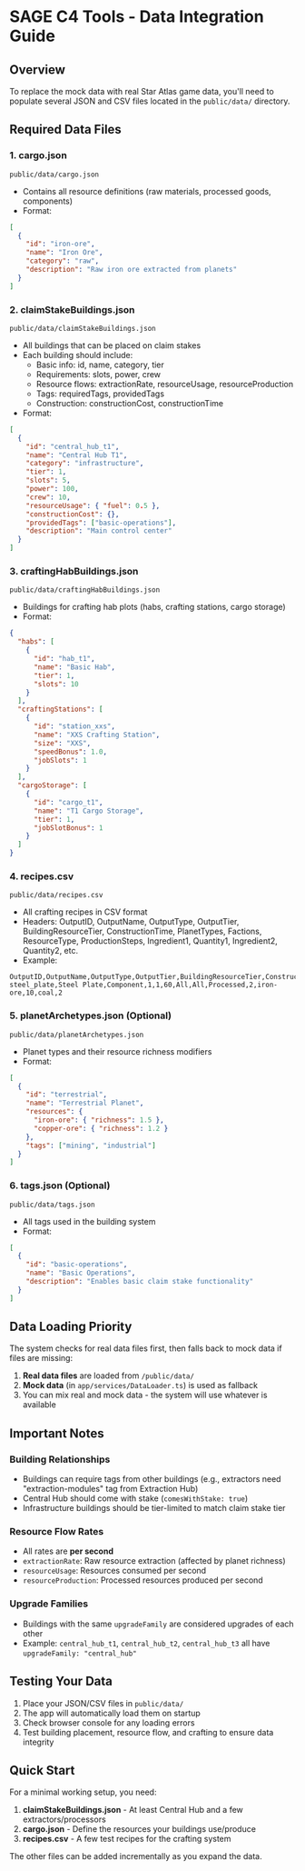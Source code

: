 # SAGE C4 Tools - Data Integration Guide

## Overview
To replace the mock data with real Star Atlas game data, you'll need to populate several JSON and CSV files located in the `public/data/` directory.

## Required Data Files

### 1. **cargo.json** 
`public/data/cargo.json`
- Contains all resource definitions (raw materials, processed goods, components)
- Format:
```json
[
  {
    "id": "iron-ore",
    "name": "Iron Ore",
    "category": "raw",
    "description": "Raw iron ore extracted from planets"
  }
]
```

### 2. **claimStakeBuildings.json**
`public/data/claimStakeBuildings.json`
- All buildings that can be placed on claim stakes
- Each building should include:
  - Basic info: id, name, category, tier
  - Requirements: slots, power, crew
  - Resource flows: extractionRate, resourceUsage, resourceProduction
  - Tags: requiredTags, providedTags
  - Construction: constructionCost, constructionTime
- Format:
```json
[
  {
    "id": "central_hub_t1",
    "name": "Central Hub T1",
    "category": "infrastructure",
    "tier": 1,
    "slots": 5,
    "power": 100,
    "crew": 10,
    "resourceUsage": { "fuel": 0.5 },
    "constructionCost": {},
    "providedTags": ["basic-operations"],
    "description": "Main control center"
  }
]
```

### 3. **craftingHabBuildings.json**
`public/data/craftingHabBuildings.json`
- Buildings for crafting hab plots (habs, crafting stations, cargo storage)
- Format:
```json
{
  "habs": [
    {
      "id": "hab_t1",
      "name": "Basic Hab",
      "tier": 1,
      "slots": 10
    }
  ],
  "craftingStations": [
    {
      "id": "station_xxs",
      "name": "XXS Crafting Station",
      "size": "XXS",
      "speedBonus": 1.0,
      "jobSlots": 1
    }
  ],
  "cargoStorage": [
    {
      "id": "cargo_t1",
      "name": "T1 Cargo Storage",
      "tier": 1,
      "jobSlotBonus": 1
    }
  ]
}
```

### 4. **recipes.csv**
`public/data/recipes.csv`
- All crafting recipes in CSV format
- Headers: OutputID, OutputName, OutputType, OutputTier, BuildingResourceTier, ConstructionTime, PlanetTypes, Factions, ResourceType, ProductionSteps, Ingredient1, Quantity1, Ingredient2, Quantity2, etc.
- Example:
```csv
OutputID,OutputName,OutputType,OutputTier,BuildingResourceTier,ConstructionTime,PlanetTypes,Factions,ResourceType,ProductionSteps,Ingredient1,Quantity1,Ingredient2,Quantity2
steel_plate,Steel Plate,Component,1,1,60,All,All,Processed,2,iron-ore,10,coal,2
```

### 5. **planetArchetypes.json** (Optional)
`public/data/planetArchetypes.json`
- Planet types and their resource richness modifiers
- Format:
```json
[
  {
    "id": "terrestrial",
    "name": "Terrestrial Planet",
    "resources": {
      "iron-ore": { "richness": 1.5 },
      "copper-ore": { "richness": 1.2 }
    },
    "tags": ["mining", "industrial"]
  }
]
```

### 6. **tags.json** (Optional)
`public/data/tags.json`
- All tags used in the building system
- Format:
```json
[
  {
    "id": "basic-operations",
    "name": "Basic Operations",
    "description": "Enables basic claim stake functionality"
  }
]
```

## Data Loading Priority

The system checks for real data files first, then falls back to mock data if files are missing:
1. **Real data files** are loaded from `/public/data/`
2. **Mock data** (in `app/services/DataLoader.ts`) is used as fallback
3. You can mix real and mock data - the system will use whatever is available

## Important Notes

### Building Relationships
- Buildings can require tags from other buildings (e.g., extractors need "extraction-modules" tag from Extraction Hub)
- Central Hub should come with stake (`comesWithStake: true`)
- Infrastructure buildings should be tier-limited to match claim stake tier

### Resource Flow Rates
- All rates are **per second**
- `extractionRate`: Raw resource extraction (affected by planet richness)
- `resourceUsage`: Resources consumed per second
- `resourceProduction`: Processed resources produced per second

### Upgrade Families
- Buildings with the same `upgradeFamily` are considered upgrades of each other
- Example: `central_hub_t1`, `central_hub_t2`, `central_hub_t3` all have `upgradeFamily: "central_hub"`

## Testing Your Data

1. Place your JSON/CSV files in `public/data/`
2. The app will automatically load them on startup
3. Check browser console for any loading errors
4. Test building placement, resource flow, and crafting to ensure data integrity

## Quick Start

For a minimal working setup, you need:
1. **claimStakeBuildings.json** - At least Central Hub and a few extractors/processors
2. **cargo.json** - Define the resources your buildings use/produce
3. **recipes.csv** - A few test recipes for the crafting system

The other files can be added incrementally as you expand the data. 